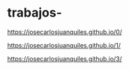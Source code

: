 # trabajos-
https://josecarlosjuanquiles.github.io/0/

https://josecarlosjuanquiles.github.io/1/

https://josecarlosjuanquiles.github.io/3/
